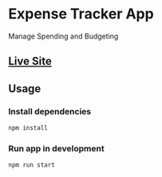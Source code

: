 # Expense Tracker App

Manage Spending and Budgeting

## [Live Site](https://budget-tracker-app-jesus.netlify.app)

## Usage

### Install dependencies

```bash
npm install
```

### Run app in development

```bash
npm run start
```
